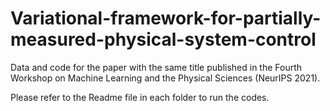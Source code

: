 # Variational-framework-for-partially-measured-physical-system-control
Data and code for the paper with the same title published in the Fourth Workshop on Machine Learning and the Physical Sciences (NeurIPS 2021).

Please refer to the Readme file in each folder to run the codes.

